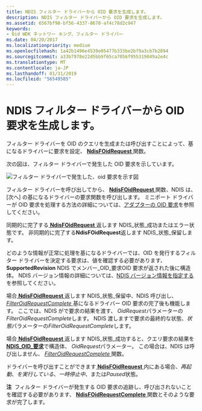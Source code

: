 ```yaml
---
title: NDIS フィルター ドライバーから OID 要求を生成します。
description: NDIS フィルター ドライバーから OID 要求を生成します。
ms.assetid: 6567bf98-bf56-4337-8670-af4c78d2c947
keywords:
- Oid WDK ネットワー キング、フィルター ドライバー
ms.date: 04/20/2017
ms.localizationpriority: medium
ms.openlocfilehash: 1a42b1496e4539e05477b333be2bf9a3cb7b2894
ms.sourcegitcommit: a33b7978e22d5bb9f65ca7056f955319049a2e4c
ms.translationtype: MT
ms.contentlocale: ja-JP
ms.lasthandoff: 01/31/2019
ms.locfileid: "56549585"
---
```

# <a name="generating-oid-requests-from-an-ndis-filter-driver"></a>NDIS フィルター ドライバーから OID 要求を生成します。





フィルター ドライバーを OID のクエリを生成または呼び出すことによって、基になるドライバーに要求を設定、 [ **NdisFOidRequest** ](https://msdn.microsoft.com/library/windows/hardware/ff561830)関数。

次の図は、フィルター ドライバーで発生した OID 要求を示しています。

![フィルター ドライバーで発生した、oid 要求を示す図](images/filterrequest.png)

フィルター ドライバーを呼び出してから、 [ **NdisFOidRequest** ](https://msdn.microsoft.com/library/windows/hardware/ff561830)関数、NDIS は、[次へ] の基になるドライバーの要求関数を呼び出します。 ミニポート ドライバーが OID 要求を処理する方法の詳細については、[アダプターの OID 要求](miniport-adapter-oid-requests.md)を参照してください。

同期的に完了する[ **NdisFOidRequest** ](https://msdn.microsoft.com/library/windows/hardware/ff561830)返します NDIS\_状態\_成功またはエラー状態です。 非同期的に完了する**NdisFOidRequest**返します NDIS\_状態\_保留します。

どのような情報が正常に処理を基になるドライバーでは、OID を発行するフィルター ドライバーを決定する要求は、値を確認する必要があります、 **SupportedRevision** NDIS でメンバー\_OID\_要求OID 要求が返された後に構造体。 NDIS バージョン情報の詳細については、[NDIS バージョン情報を指定する](specifying-ndis-version-information.md)を参照してください。

場合[ **NdisFOidRequest** ](https://msdn.microsoft.com/library/windows/hardware/ff561830)返します NDIS\_状態\_保留中、NDIS 呼び出し、 [ *FilterOidRequestComplete* ](https://msdn.microsoft.com/library/windows/hardware/ff549956)基になるドライバー OID 要求の完了後も機能します。 ここでは、NDIS がで要求の結果を渡す、 *OidRequest*パラメーターの*FilterOidRequestComplete*します。 NDIS 渡しますで要求の最終的な状態、*状態*パラメーターの*FilterOidRequestComplete*します。

場合[ **NdisFOidRequest** ](https://msdn.microsoft.com/library/windows/hardware/ff561830)返します NDIS\_状態\_成功すると、クエリ要求の結果を[ **NDIS\_OID\_要求**](https://msdn.microsoft.com/library/windows/hardware/ff566710)で構造体、 *OidRequest*パラメーター。 この場合は、NDIS は呼び出しません、 [ *FilterOidRequestComplete* ](https://msdn.microsoft.com/library/windows/hardware/ff549956)関数。

ドライバーを呼び出すことができます[ **NdisFOidRequest** ](https://msdn.microsoft.com/library/windows/hardware/ff561830)内にある場合、*再起動*、*を実行している*、*一時停止中*、または*Paused*状態。

**注**  フィルター ドライバーが発生する OID 要求の追跡し、呼び出されないことを確認する必要があります、 [ **NdisFOidRequestComplete** ](https://msdn.microsoft.com/library/windows/hardware/ff561833)関数とそのような要求が完了します。

 

 

 





